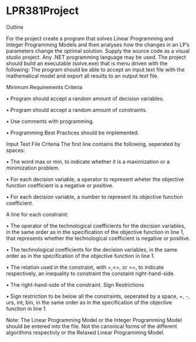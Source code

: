 # LPR381Project
Outline

For the project create a program that solves Linear Programming and Integer Programming Models
and then analyses how the changes in an LP’s parameters change the optimal solution.
Supply the source code as a visual studio project. Any .NET programming language may be used. The
project should build an executable (solve.exe) that is menu driven with the following:
The program should be able to accept an input text file with the mathematical model and export all
results to an output text file.


Minimum Requirements Criteria


• Program should accept a random amount of decision variables.

• Program should accept a random amount of constraints.

• Use comments with programming.

• Programming Best Practices should be implemented.



Input Text File Criteria
The first line contains the following, seperated by spaces:

• The word max or min, to indicate whether it is a maximization or a minimization problem.

• For each decision variable, a operator to represent wheter the objective function coefficient is a
negative or positive.

• For each decision variable, a number to represent its objective function coefficient.

A line for each constraint:

• The operator of the technological coefficients for the decision variables, in the same order as in
the specification of the objective function in line 1, that represents whether the technological
coefficient is negative or positive.

• The technological coefficients for the decision variables, in the same order as in the specification
of the objective function in line 1.

• The relation used in the constraint, with =,<=, or >=, to indicate respectively, an inequality to
constraint the constaint right-hand-side.

• The right-hand-side of the constraint.
Sign Restrictions

• Sign restriction to be below all the constraints, seperated by a space, +, -, urs, int, bin, in the
same order as in the specification of the objective function in line 1.

Note: The Linear Programming Model or the Integer Programming Model should be entered into the
file. Not the canonical forms of the different algorithms respectivly or the Relaxed Linear
Programming Model.
